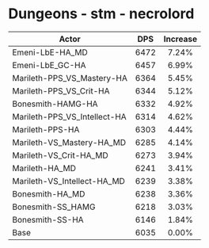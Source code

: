 # Dungeons - stm - necrolord
| Actor | DPS | Increase |
|---|:---:|:---:|
|Emeni-LbE-HA_MD|6472|7.24%|
|Emeni-LbE_GC-HA|6457|6.99%|
|Marileth-PPS_VS_Mastery-HA|6364|5.45%|
|Marileth-PPS_VS_Crit-HA|6344|5.12%|
|Bonesmith-HAMG-HA|6332|4.92%|
|Marileth-PPS_VS_Intellect-HA|6314|4.62%|
|Marileth-PPS-HA|6303|4.44%|
|Marileth-VS_Mastery-HA_MD|6285|4.14%|
|Marileth-VS_Crit-HA_MD|6273|3.94%|
|Marileth-HA_MD|6241|3.41%|
|Marileth-VS_Intellect-HA_MD|6239|3.38%|
|Bonesmith-HA_MD|6238|3.36%|
|Bonesmith-SS_HAMG|6218|3.03%|
|Bonesmith-SS-HA|6146|1.84%|
|Base|6035|0.00%|
